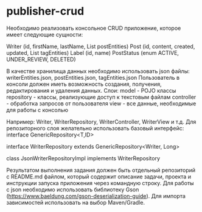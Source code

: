 # publisher-crud

Необходимо реализовать консольное CRUD приложение, которое имеет следующие сущности:

Writer (id, firstName, lastName, List<Post> postEntities)
Post (id, content, created, updated, List<Label> tagEntities)
Label (id, name)
PostStatus (enum ACTIVE, UNDER_REVIEW, DELETED)

В качестве хранилища данных необходимо использовать json файлы:
writerEntities.json, postEntities.json, tagEntities.json
Пользователь в консоли должен иметь возможность создания, получения, редактирования и удаления данных.
Слои:
model - POJO классы
repository - классы, реализующие доступ к текстовым файлам
controller - обработка запросов от пользователя
view - все данные, необходимые для работы с консолью

Например: Writer, WriterRepository, WriterController, WriterView и т.д.
Для репозиторного слоя желательно использовать базовый интерфейс:
interface GenericRepository<T,ID>



interface WriterRepository extends GenericRepository<Writer, Long>

class JsonWriterRepositoryImpl implements WriterRepository

Результатом выполнения задания должен быть отдельный репозиторий с README.md файлом, который содержит описание задачи, проекта и инструкции запуска приложения через командную строку.
Для работы с json необходимо использовать библиотеку Gson (https://www.baeldung.com/gson-deserialization-guide). Для импорта зависимостей использовать на выбор Maven/Gradle.

